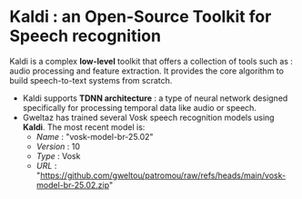 # Kaldi : an Open-Source Toolkit for Speech recognition
Kaldi is a complex **low-level** toolkit that offers a collection of tools such as : audio processing and feature extraction. It provides the core algorithm to build speech-to-text systems from scratch.
* Kaldi supports **TDNN architecture** : a type of neural network designed specifically for processing temporal data like audio or speech.
* Gweltaz has trained several Vosk speech recognition models using **Kaldi**. The most recent model is:
  - *Name* : "vosk-model-br-25.02"
  - *Version* : 10
  - *Type* : Vosk
  - *URL* : "https://github.com/gweltou/patromou/raw/refs/heads/main/vosk-model-br-25.02.zip"
